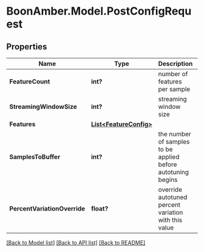 # BoonAmber.Model.PostConfigRequest
## Properties

Name | Type | Description | Notes
------------ | ------------- | ------------- | -------------
**FeatureCount** | **int?** | number of features per sample | 
**StreamingWindowSize** | **int?** | streaming window size | 
**Features** | [**List&lt;FeatureConfig&gt;**](FeatureConfig.md) |  | [optional] 
**SamplesToBuffer** | **int?** | the number of samples to be applied before autotuning begins | [optional] 
**PercentVariationOverride** | **float?** | override autotuned percent variation with this value | [optional] [default to -1.0]

[[Back to Model list]](../README.md#documentation-for-models) [[Back to API list]](../README.md#documentation-for-api-endpoints) [[Back to README]](../README.md)

